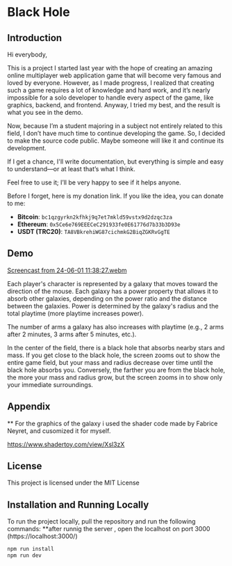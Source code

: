 # Black Hole

## Introduction


Hi everybody,

This is a project I started last year with the hope of creating an amazing online multiplayer web application game that will become very famous and loved by everyone. However, as I made progress, I realized that creating such a game requires a lot of knowledge and hard work, and it’s nearly impossible for a solo developer to handle every aspect of the game, like graphics, backend, and frontend. Anyway, I tried my best, and the result is what you see in the demo.

Now, because I’m a student majoring in a subject not entirely related to this field, I don’t have much time to continue developing the game. So, I decided to make the source code public. Maybe someone will like it and continue its development.

If I get a chance, I'll write documentation, but everything is simple and easy to understand—or at least that’s what I think.

Feel free to use it; I’ll be very happy to see if it helps anyone.

Before I forget, here is my donation link. If you like the idea, you can donate to me:

- **Bitcoin**: `bc1qzgyrkn2kfhkj9q7et7mkld59vstx9d2dzqc3za`
- **Ethereum**: `0x5Ce6e769EEECeC291933fe0E61776d7b33b3D93e`
- **USDT (TRC20)**: `TA8VBkrehiWG87cichmkG2BiqZGKRvGgTE`

## Demo
[Screencast from 24-06-01 11:38:27.webm](https://github.com/iammazyar/blackhole/assets/102358714/d9cb74ba-2bf0-4acf-bed5-e298a71673fa)

Each player's character is represented by a galaxy that moves toward the direction of the mouse. Each galaxy has a power property that allows it to absorb other galaxies, depending on the power ratio and the distance between the galaxies. Power is determined by the galaxy's radius and the total playtime (more playtime increases power).

The number of arms a galaxy has also increases with playtime (e.g., 2 arms after 2 minutes, 3 arms after 5 minutes, etc.).

In the center of the field, there is a black hole that absorbs nearby stars and mass. If you get close to the black hole, the screen zooms out to show the entire game field, but your mass and radius decrease over time until the black hole absorbs you. Conversely, the farther you are from the black hole, the more your mass and radius grow, but the screen zooms in to show only your immediate surroundings.

## Appendix

** For the graphics of the galaxy i used the shader code made by Fabrice Neyret, and cusomized it for myself.

https://www.shadertoy.com/view/Xsl3zX

## License

This project is licensed under the MIT License

## Installation and Running Locally

To run the project locally, pull the repository and run the following commands:
**after runnig the server , open the localhost on port 3000 (https://localhost:3000/)

```bash
npm run install
npm run dev
